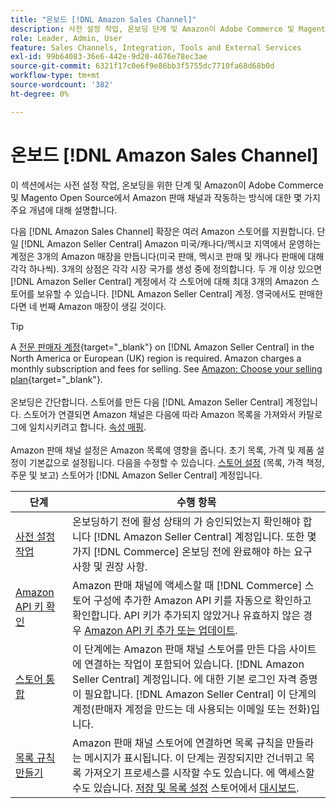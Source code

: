 ```yaml
---
title: "온보드 [!DNL Amazon Sales Channel]"
description: 사전 설정 작업, 온보딩 단계 및 Amazon이 Adobe Commerce 및 Magento Open Source에서 Amazon Sales Channel과 작동하는 방식에 대해 알아봅니다.
role: Leader, Admin, User
feature: Sales Channels, Integration, Tools and External Services
exl-id: 99b64083-36e6-442e-9d20-4676e78ec3ae
source-git-commit: 6321f17c0e6f9e86bb3f5755dc7710fa68d68b0d
workflow-type: tm+mt
source-wordcount: '382'
ht-degree: 0%

---
```


# 온보드 [!DNL Amazon Sales Channel]

이 섹션에서는 사전 설정 작업, 온보딩을 위한 단계 및 Amazon이 Adobe Commerce 및 Magento Open Source에서 Amazon 판매 채널과 작동하는 방식에 대한 몇 가지 주요 개념에 대해 설명합니다.

다음 [!DNL Amazon Sales Channel] 확장은 여러 Amazon 스토어를 지원합니다. 단일 [!DNL Amazon Seller Central] Amazon 미국/캐나다/멕시코 지역에서 운영하는 계정은 3개의 Amazon 매장을 만듭니다(미국 판매, 멕시코 판매 및 캐나다 판매에 대해 각각 하나씩). 3개의 상점은 각각 시장 국가를 생성 중에 정의합니다. 두 개 이상 있으면 [!DNL Amazon Seller Central] 계정에서 각 스토어에 대해 최대 3개의 Amazon 스토어를 보유할 수 있습니다. [!DNL Amazon Seller Central] 계정. 영국에서도 판매한다면 네 번째 Amazon 매장이 생길 것이다.

>[!TIP]
>
>A [전문 판매자 계정](https://sell.amazon.com/){target="_blank"} on [!DNL Amazon Seller Central] in the North America or European (UK) region is required. Amazon charges a monthly subscription and fees for selling. See [Amazon: Choose your selling plan](https://sell.amazon.com/pricing.html){target="_blank"}.<br><br>
>온보딩은 간단합니다. 스토어를 만든 다음 [!DNL Amazon Seller Central] 계정입니다.
>스토어가 연결되면 Amazon 채널은 다음에 따라 Amazon 목록을 가져와서 카탈로그에 일치시키려고 합니다. [속성 매핑](./attributes-view.md).<br><br>
>Amazon 판매 채널 설정은 Amazon 목록에 영향을 줍니다. 초기 목록, 가격 및 제품 설정이 기본값으로 설정됩니다. 다음을 수정할 수 있습니다. [스토어 설정](./ob-store-review.md) (목록, 가격 책정, 주문 및 보고) 스토어가 [!DNL Amazon Seller Central] 계정입니다.

| 단계 | 수행 항목 |
|---------------------------------------------------------|-------------------------------------------------------------------------------------------------------------------------------------------------------------------------------------------------------------------------------------------------------------------------------------------------------------------------|
| [사전 설정 작업](./amazon-pre-setup-tasks.md) | 온보딩하기 전에 활성 상태의 가 승인되었는지 확인해야 합니다 [!DNL Amazon Seller Central] 계정입니다. 또한 몇 가지 [!DNL Commerce] 온보딩 전에 완료해야 하는 요구 사항 및 권장 사항. |
| [Amazon API 키 확인](./amazon-verify-api-key.md) | Amazon 판매 채널에 액세스할 때 [!DNL Commerce] 스토어 구성에 추가한 Amazon API 키를 자동으로 확인하고 확인합니다. API 키가 추가되지 않았거나 유효하지 않은 경우 [Amazon API 키 추가 또는 업데이트](./amazon-verify-api-key.md). |
| [스토어 통합](./store-integration.md) | 이 단계에는 Amazon 판매 채널 스토어를 만든 다음 사이트에 연결하는 작업이 포함되어 있습니다. [!DNL Amazon Seller Central] 계정입니다. 에 대한 기본 로그인 자격 증명이 필요합니다. [!DNL Amazon Seller Central] 이 단계의 계정(판매자 계정을 만드는 데 사용되는 이메일 또는 전화)입니다. |
| [목록 규칙 만들기](./ob-create-listing-rule.md) | Amazon 판매 채널 스토어에 연결하면 목록 규칙을 만들라는 메시지가 표시됩니다. 이 단계는 권장되지만 건너뛰고 목록 가져오기 프로세스를 시작할 수도 있습니다. 에 액세스할 수도 있습니다. [저장 및 목록 설정](./ob-store-review.md) 스토어에서 [대시보드](./amazon-store-dashboard.md). |
